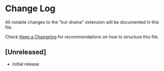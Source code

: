 # Change Log
All notable changes to the "kul-drama" extension will be documented in this file.

Check [Keep a Changelog](http://keepachangelog.com/) for recommendations on how to structure this file.

## [Unreleased]
- Initial release